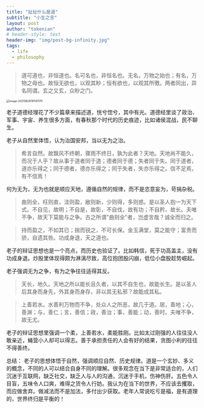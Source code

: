 ```yaml
---
title: "扯扯什么是道"
subtitle: "小生之言"
layout: post
author: "tokenian"
# header-style: text
header-img: "img/post-bg-infinity.jpg"
tags:
  - life
  - philosophy
---
```


> 道可道也，非恒道也。名可名也，非恒名也。无名，万物之始也；有名，万物之母也。故恒无欲也，以观其眇；恒有欲也，以观其所徼。两者同出，异名同谓。玄之又玄，众眇之门。

<img src="https://gitee.com/tokenian/images-bed/raw/master/img/image-20210626191141170.png" alt="image-20210626191141170" style="zoom:50%;" />

老子道德经理花了不少篇章来描述道，恍兮惚兮，其中有光。道德经里谈了政治、军事、宇宙、养生很多方面，有春秋那个时代的历史痕迹，比如诸侯混战，民不聊生。

老子从自然里体悟，认为治国安邦，当以无为之治。

> 希言自然。故飘风不终朝，骤雨不终日，孰为此者？天地。天地尚不能久，而况于人乎？故从事于道者同于道；德者同于德；失者同于失。同于道者，道亦乐得之；同于德者，德亦乐得之；同于失者，失亦乐得之。信不足焉，有不信焉！



何为无为，无为也就是顺应天地，遵循自然的规律，而不是恣意妄为，苛捐杂税。

> 曲则全，枉则直，洼则盈，敝则新，少则得，多则惑。是以圣人抱一为天下式。不自见，故明；不自是，故彰，不自伐，故有功；不自矜，故长。夫唯不争，故天下莫能与之争。古之所谓"曲则全"者，岂虚言哉？诚全而归之。

> 持而盈之，不如其已；揣而锐之，不可长保。金玉满堂，莫之能守；富贵而骄，自遗其咎。功成身退，天之道也。



老子的辩证思想也是一个亮点，而历史也验证了。比如韩信，死于功高盖主，没有功成身退。炒股里体现得颇为淋漓尽致，高位抱团股闪崩，低位小盘股趁势崛起。

老子强调无为之争，有为之争往往适得其反。

> 天长，地久。天地之所以能长且久者，以其不自生也，故能长生。是以圣人后其身而身先，外其身而身存，非以其无私邪？故能成其私。



> 上善若水。水善利万物而不争，处众人之所恶，故几于道。居，善地；心，善渊；与，善仁；言，善信；政，善治；事，善能；动，善时。夫唯不争，故无尤。



老子的辩证思想里强调一个柔，上善若水，柔能胜刚。比如太过刚强的人往往没人敢亲近，蝇营小人却可以得志。善于承担责任的人会有好的结果，贪图小利的往往不得善终。



总结： 老子的思想体悟于自然，强调顺应自然、历史规律。道是一个玄妙、多义的概念，不同的人可以结合自身不同的理解。很多观念在当下是非常适合的，人们沉迷于互联网，缺乏社交，缺乏人与人的沟通，沉迷于手机，伤神伤肝。五色令人目盲，五味令人口爽，难得之货令人行妨。我认为在当下的世界，不应该去攫取，而应做舍弃。做减法而不是加法，多付出少获取。老年人常说吃亏是福，是有道理的，世界终归是平衡的！